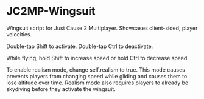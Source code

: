 # JC2MP-Wingsuit
Wingsuit script for Just Cause 2 Multiplayer. Showcases client-sided, player velocities.

Double-tap Shift to activate.
Double-tap Ctrl to deactivate.

While flying, hold Shift to increase speed or hold Ctrl to decrease speed.

To enable realism mode, change self.realism to true. This mode causes prevents players from changing speed while gliding and causes them to lose altitude over time. Realism mode also requires players to already be skydiving before they activate the wingsuit.
